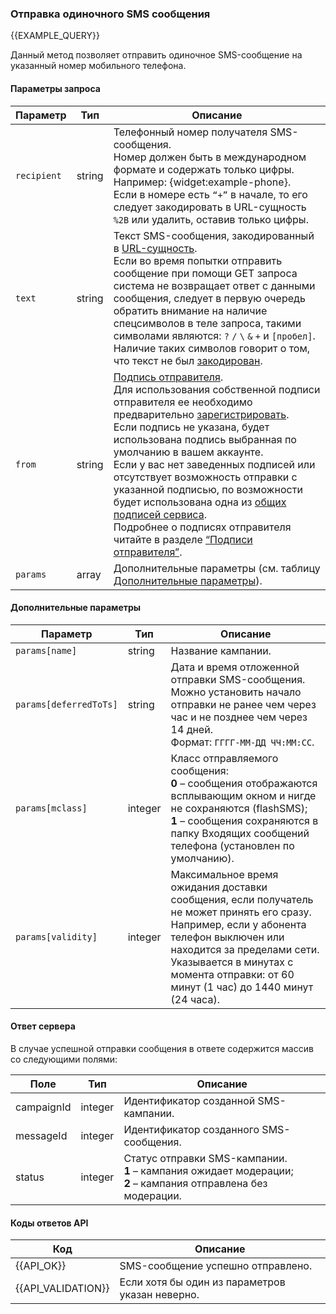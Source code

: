 ### Отправка одиночного SMS сообщения
{{EXAMPLE_QUERY}}

Данный метод позволяет отправить одиночное SMS-сообщение на указанный номер мобильного телефона.

#### Параметры запроса

 Параметр   | Тип    | Описание  
------------|--------|-----------
`recipient` | string | Телефонный номер получателя SMS-сообщения.<br>Номер должен быть в международном формате и содержать только цифры.<br>Например: {widget:example-phone}.<br>Если в номере есть `“+”` в начале, то его следует закодировать в URL-сущность `%2B` или удалить, оставив только цифры.
`text`      | string | Текст SMS-сообщения, закодированный в [URL-сущность](other#urlencode).<br>Если во время попытки отправить сообщение при помощи GET запроса система не возвращает ответ с данными сообщения, следует в первую очередь обратить внимание на наличие спецсимволов в теле запроса, такими символами являются: `?` `/` `\` `&` `+` и `[пробел]`.<br>Наличие таких символов говорит о том, что текст не был [закодирован](other#urlencode). 
`from`      | string | [Подпись отправителя](other#glossary-sender-id).<br>Для использования собственной подписи отправителя ее необходимо предварительно [зарегистрировать](sender-id).<br>Если подпись не указана, будет использована подпись выбранная по умолчанию в вашем аккаунте.<br>Если у вас нет заведенных подписей или отсутствует возможность отправки с указанной подписью, по возможности будет использована одна из [общих подписей сервиса](other#glossary-shared-senderid).<br>Подробнее о подписях отправителя читайте в разделе [“Подписи отправителя”](other#glossary-sender-id).
`params`    | array  | Дополнительные параметры (см. таблицу [Дополнительные параметры](#send-sms-message-params)).


#### <span data-anchor="send-sms-message-params">Дополнительные параметры</span>

Параметр               | Тип     | Описание
-----------------------|---------|-------------
`params[name]`         | string  | Название кампании.
`params[deferredToTs]` | string  | Дата и время отложенной отправки SMS-сообщения.<br>Можно установить начало отправки не ранее чем через час и не позднее чем через 14 дней.<br>Формат: `ГГГГ-ММ-ДД ЧЧ:ММ:СС`.
`params[mclass]`       | integer | Класс отправляемого сообщения:<br>**0** – сообщения отображаются всплывающим окном и нигде не сохраняются (flashSMS);<br>**1** – сообщения сохраняются в папку Входящих сообщений телефона (установлен по умолчанию).
`params[validity]`     | integer | Максимальное время ожидания доставки сообщения, если получатель не может принять его сразу.<br>Например, если у абонента телефон выключен или находится за пределами сети.<br>Указывается в минутах с момента отправки: от 60 минут (1 час) до 1440 минут (24 часа).


#### Ответ сервера
В случае успешной отправки сообщения в ответе содержится массив со следующими полями:

Поле               | Тип     | Описание
-------------------|---------|-------------
campaignId         | integer | Идентификатор созданной SMS-кампании.
messageId          | integer | Идентификатор созданного SMS-сообщения.
status             | integer | Статус отправки SMS-кампании.<br>**1** – кампания ожидает модерации;<br>**2** – кампания отправлена без модерации.


#### Коды ответов API

Код | Описание
----|----
{{API_OK}}         | SMS-сообщение успешно отправлено.
{{API_VALIDATION}} | Если хотя бы один из параметров указан неверно.

